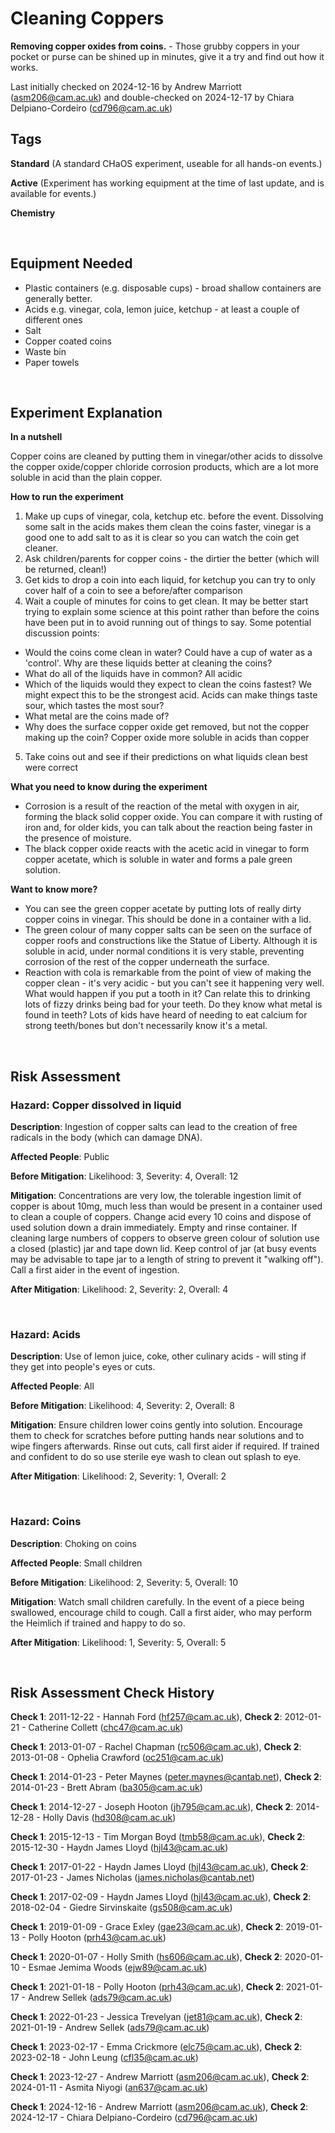 # Cleaning Coppers

**Removing copper oxides from coins.** - Those grubby coppers in your pocket or purse can be shined up in minutes, give it a try and find out how it works.

Last initially checked on 2024-12-16 by Andrew Marriott (asm206@cam.ac.uk) and double-checked on 2024-12-17 by Chiara Delpiano-Cordeiro (cd796@cam.ac.uk)

## Tags
<!--- Start Tags (DO NOT REMOVE THIS COMMENT) --->

**Standard** (A standard CHaOS experiment, useable for all hands-on events.)

**Active** (Experiment has working equipment at the time of last update, and is available for events.)

**Chemistry**
<!--- End Tags (DO NOT REMOVE THIS COMMENT) --->

<br/>

## Equipment Needed 
- Plastic containers (e.g. disposable cups) - broad shallow containers are generally better.
- Acids e.g. vinegar, cola, lemon juice, ketchup - at least a couple of different ones
- Salt
- Copper coated coins
- Waste bin
- Paper towels

<br/>

## Experiment Explanation 

**In a nutshell**

Copper coins are cleaned by putting them in vinegar/other acids to dissolve the copper oxide/copper chloride corrosion products, which are a lot more soluble in acid than the plain copper.

**How to run the experiment**
1) Make up cups of vinegar, cola, ketchup etc. before the event. Dissolving some salt in the acids makes them clean the coins faster, vinegar is a good one to add salt to as it is clear so you can watch the coin get cleaner.
2) Ask children/parents for copper coins - the dirtier the better (which will be returned, clean!)
3) Get kids to drop a coin into each liquid, for ketchup you can try to only cover half of a coin to see a before/after comparison
4) Wait a couple of minutes for coins to get clean. It may be better start trying to explain some science at this point rather than before the coins have been put in to avoid running out of things to say.
Some potential discussion points:
- Would the coins come clean in water? Could have a cup of water as a 'control'. Why are these liquids better at cleaning the coins?
- What do all of the liquids have in common? All acidic
- Which of the liquids would they expect to clean the coins fastest? We might expect this to be the strongest acid. Acids can make things taste sour, which tastes the most sour?
- What metal are the coins made of? 
- Why does the surface copper oxide get removed, but not the copper making up the coin? Copper oxide more soluble in acids than copper
5) Take coins out and see if their predictions on what liquids clean best were correct

**What you need to know during the experiment**
- Corrosion is a result of the reaction of the metal with oxygen in air, forming the black solid copper oxide. You can compare it with rusting of iron and, for older kids, you can talk about the reaction being faster in the presence of moisture.
- The black copper oxide reacts with the acetic acid in vinegar to form copper acetate, which is soluble in water and forms a pale green solution.

**Want to know more?**
- You can see the green copper acetate by putting lots of really dirty copper coins in vinegar. This should be done in a container with a lid.
- The green colour of many copper salts can be seen on the surface of copper roofs and constructions like the Statue of Liberty. Although it is soluble in acid, under normal conditions it is very stable, preventing corrosion of the rest of the copper underneath the surface.
- Reaction with cola is remarkable from the point of view of making the copper clean - it's very acidic - but you can't see it happening very well. What would happen if you put a tooth in it? Can relate this to drinking lots of fizzy drinks being bad for your teeth. Do they know what metal is found in teeth? Lots of kids have heard of needing to eat calcium for strong teeth/bones but don't necessarily know it's a metal.

<br/>

## Risk Assessment

### **Hazard**: Copper dissolved in liquid

**Description**: Ingestion of copper salts can lead to the creation of free radicals in the body (which can damage DNA).

**Affected People**: Public

**Before Mitigation**: Likelihood: 3, Severity: 4, Overall: 12

**Mitigation**: Concentrations are very low, the tolerable ingestion limit of copper is about 10mg, much less than would be present in a container used to clean a couple of coppers.
Change acid every 10 coins and dispose of used solution down a drain immediately. Empty and rinse container.
If cleaning large numbers of coppers to observe green colour of solution use a closed (plastic) jar and tape down lid. Keep control of jar (at busy events may be advisable to tape jar to a length of string to prevent it "walking off").
Call a first aider in the event of ingestion.

**After Mitigation**: Likelihood: 2, Severity: 2, Overall: 4

<br/>

### **Hazard**: Acids

**Description**: Use of lemon juice, coke, other culinary acids - will sting if they get into people's eyes or cuts.

**Affected People**: All

**Before Mitigation**: Likelihood: 4, Severity: 2, Overall: 8

**Mitigation**: Ensure children lower coins gently into solution. Encourage them to check for scratches before putting hands near solutions and to wipe fingers afterwards.
Rinse out cuts, call first aider if required. If trained and confident to do so use sterile eye wash to clean out splash to eye.

**After Mitigation**: Likelihood: 2, Severity: 1, Overall: 2

<br/>

### **Hazard**: Coins

**Description**: Choking on coins

**Affected People**: Small children

**Before Mitigation**: Likelihood: 2, Severity: 5, Overall: 10

**Mitigation**: Watch small children carefully. In the event of a piece being swallowed, encourage child to cough. Call a first aider, who may perform the Heimlich if trained and happy to do so.

**After Mitigation**: Likelihood: 1, Severity: 5, Overall: 5

<br/>

## Risk Assessment Check History 

**Check 1**: 2011-12-22 - Hannah Ford (hf257@cam.ac.uk), **Check 2**: 2012-01-21 - Catherine Collett (chc47@cam.ac.uk)

**Check 1**: 2013-01-07 - Rachel Chapman (rc506@cam.ac.uk), **Check 2**: 2013-01-08 - Ophelia Crawford (oc251@cam.ac.uk)

**Check 1**: 2014-01-23 - Peter Maynes (peter.maynes@cantab.net), **Check 2**: 2014-01-23 - Brett Abram (ba305@cam.ac.uk)

**Check 1**: 2014-12-27 - Joseph Hooton (jh795@cam.ac.uk), **Check 2**: 2014-12-28 - Holly Davis (hd308@cam.ac.uk)

**Check 1**: 2015-12-13 - Tim Morgan Boyd (tmb58@cam.ac.uk), **Check 2**: 2015-12-30 - Haydn James Lloyd (hjl43@cam.ac.uk)

**Check 1**: 2017-01-22 - Haydn James Lloyd (hjl43@cam.ac.uk), **Check 2**: 2017-01-23 - James Nicholas (james.nicholas@cantab.net)

**Check 1**: 2017-02-09 - Haydn James Lloyd (hjl43@cam.ac.uk), **Check 2**: 2018-02-04 - Giedre Sirvinskaite (gs508@cam.ac.uk)

**Check 1**: 2019-01-09 - Grace Exley (gae23@cam.ac.uk), **Check 2**: 2019-01-13 - Polly Hooton (prh43@cam.ac.uk)

**Check 1**: 2020-01-07 - Holly Smith (hs606@cam.ac.uk), **Check 2**: 2020-01-10 - Esmae Jemima Woods (ejw89@cam.ac.uk)

**Check 1**: 2021-01-18 - Polly Hooton (prh43@cam.ac.uk), **Check 2**: 2021-01-17 - Andrew Sellek (ads79@cam.ac.uk)

**Check 1**: 2022-01-23 - Jessica Trevelyan (jet81@cam.ac.uk), **Check 2**: 2021-01-19 - Andrew Sellek (ads79@cam.ac.uk)

**Check 1**: 2023-02-17 - Emma Crickmore (elc75@cam.ac.uk), **Check 2**: 2023-02-18 - John Leung (cfl35@cam.ac.uk)

**Check 1**: 2023-12-27 - Andrew Marriott (asm206@cam.ac.uk), **Check 2**: 2024-01-11 - Asmita Niyogi (an637@cam.ac.uk)

**Check 1**: 2024-12-16 - Andrew Marriott (asm206@cam.ac.uk), **Check 2**: 2024-12-17 - Chiara Delpiano-Cordeiro (cd796@cam.ac.uk)

